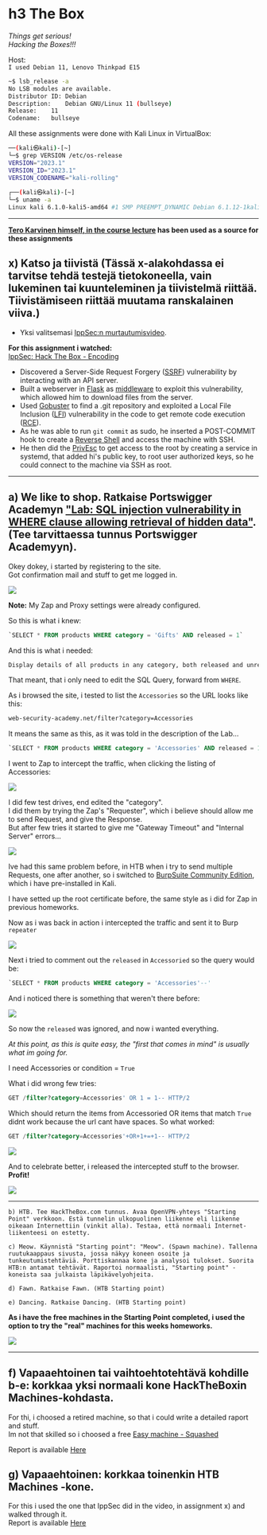 # h3 The Box
*Things get serious!    
Hacking the Boxes!!!*

Host:  
`I used Debian 11, Lenovo Thinkpad E15`
```bash
~$ lsb_release -a
No LSB modules are available.
Distributor ID:	Debian
Description:	Debian GNU/Linux 11 (bullseye)
Release:	11
Codename:	bullseye
```

All these assignments were done with Kali Linux in VirtualBox:     
```bash
──(kali㉿kali)-[~]
└─$ grep VERSION /etc/os-release
VERSION="2023.1"
VERSION_ID="2023.1"
VERSION_CODENAME="kali-rolling"
                                                                                                                    
┌──(kali㉿kali)-[~]
└─$ uname -a
Linux kali 6.1.0-kali5-amd64 #1 SMP PREEMPT_DYNAMIC Debian 6.1.12-1kali2 (2023-02-23) x86_64 GNU/Linux
```
---
**[Tero Karvinen himself, in the course lecture](https://terokarvinen.com/2023/tunkeutumistestaus-2023-kevat/) has been used   as a source for these assignments**   

## x) Katso ja tiivistä (Tässä x-alakohdassa ei tarvitse tehdä testejä tietokoneella, vain lukeminen tai kuunteleminen ja tiivistelmä riittää. Tiivistämiseen riittää muutama ranskalainen viiva.)

-   Yksi valitsemasi [IppSec:n murtautumisvideo](https://www.youtube.com/@ippsec).

**For this assignment i watched:**   
[IppSec: Hack The Box - Encoding](https://www.youtube.com/watch?v=iyGvnmkx1es)

- Discovered a Server-Side Request Forgery ([SSRF](https://portswigger.net/web-security/ssrf)) vulnerability by interacting with an API server. 
- Built a webserver in [Flask](https://flask.palletsprojects.com/en/2.2.x/) as [middleware](https://www.redhat.com/en/topics/middleware/what-is-middleware) to exploit this vulnerability, which allowed him to download files from the server.
- Used [Gobuster](https://github.com/OJ/gobuster) to find a .git repository and exploited a Local File Inclusion ([LFI](https://owasp.org/www-project-web-security-testing-guide/v42/4-Web_Application_Security_Testing/07-Input_Validation_Testing/11.1-Testing_for_Local_File_Inclusion)) vulnerability in the code to get remote code execution ([RCE](https://owasp.org/www-community/attacks/Code_Injection)). 
- As he was able to run `git commit` as sudo, he inserted a POST-COMMIT hook to create a [Reverse Shell](https://pentestmonkey.net/cheat-sheet/shells/reverse-shell-cheat-sheet) and access the machine with SSH.
- He then did the [PrivEsc](https://en.wikipedia.org/wiki/Privilege_escalation) to get access to the root by creating a service in systemd, that added hi's public key, to root user authorized keys, so he could connect to the machine via SSH as root. 

---
## a) We like to shop. Ratkaise Portswigger Academyn ["Lab: SQL injection vulnerability in WHERE clause allowing retrieval of hidden data"](https://portswigger.net/web-security/sql-injection/lab-retrieve-hidden-data). (Tee tarvittaessa tunnus Portswigger Academyyn).

Okey dokey, i started by registering to the site.   
Got confirmation mail and stuff to get me logged in.   

![](res/port_acad_start.png)

**Note:**
My Zap and Proxy settings were already configured.  

So this is what i knew:
```sql
`SELECT * FROM products WHERE category = 'Gifts' AND released = 1`
```

And this is what i needed:
```bash
Display details of all products in any category, both released and unreleased.
```

That meant, that i only need to edit the SQL Query, forward from `WHERE`.   

As i browsed the site, i tested to list the `Accessories` so the URL looks like this:   
```bash
web-security-academy.net/filter?category=Accessories
```

It means the same as this, as it was told in the description of the Lab...    
```sql
`SELECT * FROM products WHERE category = 'Accessories' AND released = 1`
```

I went to Zap to intercept the traffic, when clicking the listing of Accessories:    

![](res/port_acad_intercept.png)

I did few test drives, end edited the "category".   
I did them by trying the Zap's "Requester", which i believe should allow me to send Request, and give the Response.   
But after few tries it started to give me "Gateway Timeout" and "Internal Server" errors...   

![](res/port_acad_error.png)

Ive had this same problem before, in HTB when i try to send multiple Requests, one after another, so i switched to [BurpSuite Community Edition](https://portswigger.net/burp), which i have pre-installed in Kali.

I have setted up the root certificate before, the same style as i did for Zap in previous homeworks.   

Now as i was back in action i intercepted the traffic and sent it to Burp `repeater`    

![](res/port_acad_burp_intercept.png)

Next i tried to comment out the `released` in `Accessoried` so the query would be:   
```sql
`SELECT * FROM products WHERE category = 'Accessories'--'
```

And i noticed there is something that weren't there before:   

![](res/port_acad_beer_belt.png)

So now the `released` was ignored, and now i wanted everything.   

*At this point, as this is quite easy, the "first that comes in mind" is usually what im going for.*

I need Accessories or condition = `True`

What i did wrong few tries:
```sql
GET /filter?category=Accessories' OR 1 = 1-- HTTP/2
```
Which should return the items from Accessoried OR items that match `True` didnt work because the url cant have spaces. So what worked:   
```sql
GET /filter?category=Accessories'+OR+1+=+1-- HTTP/2
```

![](res/port_acad_gongrats.png)

And to celebrate better, i released the intercepted stuff to the browser.   
**Profit!**

![](res/port_acad_lab_done.png)

---
```
b) HTB. Tee HackTheBox.com tunnus. Avaa OpenVPN-yhteys "Starting Point" verkkoon. Estä tunnelin ulkopuolinen liikenne eli liikenne oikeaan Internettiin (vinkit alla). Testaa, että normaali Internet-liikenteesi on estetty.

c) Meow. Käynnistä "Starting point": "Meow". (Spawn machine). Tallenna ruutukaappaus sivusta, jossa näkyy koneen osoite ja tunkeutumistehtäviä. Porttiskannaa kone ja analysoi tulokset. Suorita HTB:n antamat tehtävät. Raportoi normaalisti, "Starting point" -koneista saa julkaista läpikävelyohjeita.

d) Fawn. Ratkaise Fawn. (HTB Starting point)

e) Dancing. Ratkaise Dancing. (HTB Starting point)
```

**As i have the free machines in the Starting Point completed, i used the option to try the  "real" machines for this weeks homeworks.**   

![](res/htb_startingpoint_complete.png)

---
## f) Vapaaehtoinen tai vaihtoehtotehtävä kohdille b-e: korkkaa yksi normaali kone HackTheBoxin Machines-kohdasta.

For thi, i choosed a retired machine, so that i could write a detailed raport and stuff.   
Im not that skilled so i choosed a free [Easy machine - Squashed](https://app.hackthebox.com/machines/Squashed)

Report is available [Here](HTB%20-%20Squashed.md)

## g) Vapaaehtoinen: korkkaa toinenkin HTB Machines -kone.

For this i used the one that IppSec did in the video, in assignment x) and walked through it.   
Report is available [Here](HTB%20-%20Encoding.md)